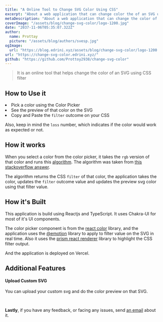 ```yaml
---
title: "A Online Tool to Change SVG Color Using CSS"
excerpt: "About a web application that can change color the of an SVG using CSS filter"
metaDescription: "About a web application that can change the color of an SVG using CSS filter"
coverImage: "/assets/blog/change-svg-color/logo-1200.jpg"
date: "2037-11-06T05:35:07.322Z"
author:
  name: Prottay
  picture: "/assets/blog/authors/svesp.jpg"
ogImage:
  url: "https://blog.edrini.xyz/assets/blog/change-svg-color/logo-1200.jpg"
url: "https://change-svg-color.edrini.xyz/"
github: "https://github.com/Prottoy2938/change-svg-color"
---
```


> It is an online tool that helps change the color of an SVG using CSS filter

## How to Use it

<li>Pick a color using the Color Picker</li>
<li>See the preview of that color on the SVG</li>
<li>Copy and Paste the <code>filter</code> outcome on your CSS</li>

Also, keep in mind the `loss` number, which indicates if the color would work as expected or not.

## How it works

When you select a color from the color picker, it takes the `rgb` version of that color and runs this [algorithm](https://gist.github.com/Prottoy2938/7ff636330f2eec9bfeee56a49d6471e4 "view the algorithm on GitHub Gist"). The algorithm was taken from [this stackoverflow answer](https://stackoverflow.com/a/43960991/604861 "view the answer").

The algorithm returns the CSS `filter` of that color, the application takes the color, updates the `filter` outcome value and updates the preview svg color using that filter value.

## How it's Built

This application is build using Reactjs and TypeScript. It uses Chakra-UI for most of it's UI components.

The color picker component is from the [react color](https://github.com/casesandberg/react-color "react-color on GitHub") library, and the application uses the [@emotion](https://www.npmjs.com/package/@emotion/core "@emotion/code on npm") library to apply to filter value on the SVG in real time. Also it uses the [prism react renderer](https://github.com/FormidableLabs/prism-react-renderer "prism react renderer on npm") library to highlight the CSS filter output.

And the application is deployed on Vercel.

## Additional Features

#### Upload Custom SVG

You can upload your custom svg and do the color preview on that SVG.

<br />

**Lastly**, if you have any feedback, or facing any issues, send [an email](mailto:svesp@protonmail.com "svesp@protonmail.com") about it.
